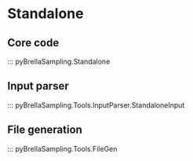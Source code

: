 # Standalone


## Core code

::: pyBrellaSampling.Standalone


## Input parser

::: pyBrellaSampling.Tools.InputParser.StandaloneInput

## File generation

::: pyBrellaSampling.Tools.FileGen